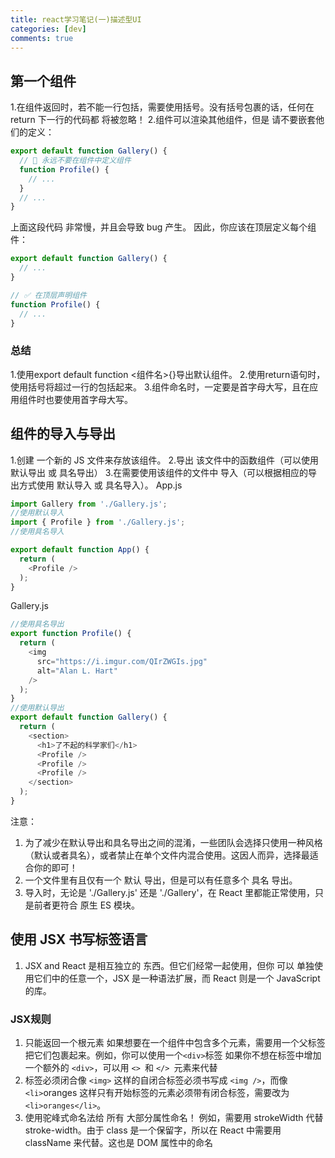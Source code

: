 ```yaml
---
title: react学习笔记(一)描述型UI
categories: [dev]
comments: true
---
```




## 第一个组件
1.在组件返回时，若不能一行包括，需要使用括号。没有括号包裹的话，任何在 return 下一行的代码都 将被忽略！
2.组件可以渲染其他组件，但是 请不要嵌套他们的定义：
```js
export default function Gallery() {
  // 🔴 永远不要在组件中定义组件
  function Profile() {
    // ...
  }
  // ...
}
```
上面这段代码 非常慢，并且会导致 bug 产生。 因此，你应该在顶层定义每个组件：
```js
export default function Gallery() {
  // ...
}

// ✅ 在顶层声明组件
function Profile() {
  // ...
}
```
### 总结
1.使用export default function <组件名>{}导出默认组件。
2.使用return语句时，使用括号将超过一行的包括起来。
3.组件命名时，一定要是首字母大写，且在应用组件时也要使用首字母大写。

## 组件的导入与导出
1.创建 一个新的 JS 文件来存放该组件。
2.导出 该文件中的函数组件（可以使用 默认导出 或 具名导出）
3.在需要使用该组件的文件中 导入（可以根据相应的导出方式使用 默认导入 或 具名导入）。
App.js
```js
import Gallery from './Gallery.js';
//使用默认导入
import { Profile } from './Gallery.js';
//使用具名导入

export default function App() {
  return (
    <Profile />
  );
}
```
Gallery.js
```js
//使用具名导出
export function Profile() {
  return (
    <img
      src="https://i.imgur.com/QIrZWGIs.jpg"
      alt="Alan L. Hart"
    />
  );
}
//使用默认导出
export default function Gallery() {
  return (
    <section>
      <h1>了不起的科学家们</h1>
      <Profile />
      <Profile />
      <Profile />
    </section>
  );
}
```
注意：
1. 为了减少在默认导出和具名导出之间的混淆，一些团队会选择只使用一种风格（默认或者具名），或者禁止在单个文件内混合使用。这因人而异，选择最适合你的即可！
2. 一个文件里有且仅有一个 默认 导出，但是可以有任意多个 具名 导出。
3. 导入时，无论是 './Gallery.js' 还是 './Gallery'，在 React 里都能正常使用，只是前者更符合 原生 ES 模块。
## 使用 JSX 书写标签语言
1. JSX and React 是相互独立的 东西。但它们经常一起使用，但你 可以 单独使用它们中的任意一个，JSX 是一种语法扩展，而 React 则是一个 JavaScript 的库。
### JSX规则
1. 只能返回一个根元素 如果想要在一个组件中包含多个元素，需要用一个父标签把它们包裹起来。例如，你可以使用一个`` <div> ``标签
如果你不想在标签中增加一个额外的 ``<div>``，可以用 ``<> ``和 ``</> ``元素来代替
2. 标签必须闭合像 `<img>` 这样的自闭合标签必须书写成 ``<img />``，而像 ``<li>``oranges 这样只有开始标签的元素必须带有闭合标签，需要改为 ``<li>oranges</li>``。
3. 使用驼峰式命名法给 所有 大部分属性命名！
例如，需要用 strokeWidth 代替 stroke-width。由于 class 是一个保留字，所以在 React 中需要用 className 来代替。这也是 DOM 属性中的命名